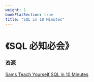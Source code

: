 ```yaml
---
weight: 1
bookFlatSection: true
title: "SQL in 10 Minutes"
---
```


# 《SQL 必知必会》

### 资源
[Sams Teach Yourself SQL in 10 Minutes](https://forta.com/books/0135182794/)